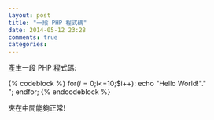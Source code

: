 ```yaml
---
layout: post
title: "一段 PHP 程式碼"
date: 2014-05-12 23:28
comments: true
categories: 
---
```


產生一段 PHP 程式碼:

{% codeblock %}
	for($i=0;$i<=10;$i++):
		echo "Hello World!"."<br>";
	endfor;
{% endcodeblock %}


夾在中間能夠正常!